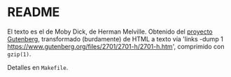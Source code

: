README
======

El texto es el de Moby Dick, de Herman Melville.
Obtenido del [proyecto Gutenberg](https://www.gutenberg.org/files/2701/2701-h/2701-h.htm),
transformado (burdamente) de HTML a texto
vía 'links -dump 1 https://www.gutenberg.org/files/2701/2701-h/2701-h.htm',
comprimido con `gzip(1)`.

Detalles en `Makefile`.
